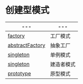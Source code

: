 # 创建型模式
|---|---|
|---|---|
|[factory](factory)|工厂模式
|[abstractFactory](abstractFactory)|抽象工厂|
|[singleton](singleton)|单例模式|
|[singleton](builder)|建造者模式|
|[prototype](prototype)|原型模式|
